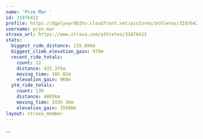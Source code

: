 ```yaml
---
name: 'Prze Mar '
id: 31876422
profile: https://dgalywyr863hv.cloudfront.net/pictures/athletes/31876422/22548952/3/large.jpg
username: prze-mar
strava_url: https://www.strava.com/athletes/31876422
stats:
  biggest_ride_distance: 115.89km
  biggest_climb_elevation_gain: 979m
  recent_ride_totals:
    count: 12
    distance: 433.37km
    moving_time: 16h 02m
    elevation_gain: 960m
  ytd_ride_totals:
    count: 130
    distance: 4805km
    moving_time: 193h 36m
    elevation_gain: 35980m
layout: strava_member
--- 
```

...
